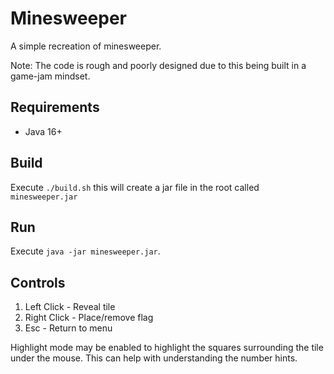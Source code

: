 # Minesweeper
A simple recreation of minesweeper.

Note: The code is rough and poorly designed due to this being built in a game-jam mindset.

## Requirements
* Java 16+

## Build
Execute `./build.sh` this will create a jar file in the root called `minesweeper.jar`

## Run
Execute `java -jar minesweeper.jar`.

## Controls
  1. Left Click - Reveal tile
  2. Right Click - Place/remove flag
  3. Esc - Return to menu

Highlight mode may be enabled to highlight the squares surrounding the tile under the mouse.
This can help with understanding the number hints.